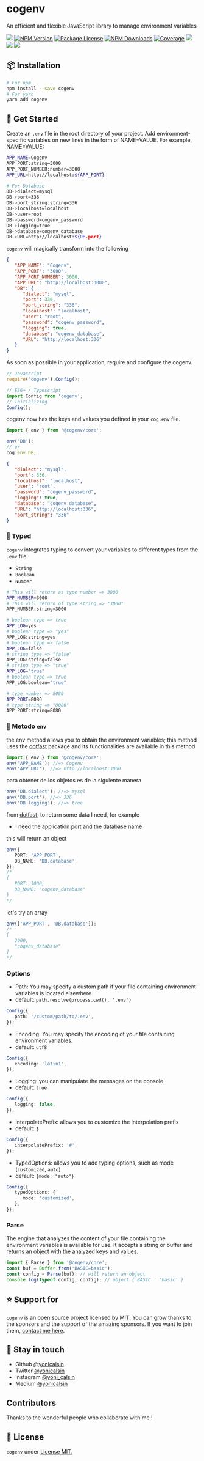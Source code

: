 # cogenv

An efficient and flexible JavaScript library to manage environment variables

<a href="https://github.com/yonicalsin/cogenv"><img src="https://img.shields.io/spiget/stars/1000?color=brightgreen&label=Star&logo=github" /></a>
<a href="https://www.npmjs.com/cogenv" target="_blank">
<img src="https://img.shields.io/npm/v/cogenv" alt="NPM Version" /></a>
<a href="https://www.npmjs.com/cogenv" target="_blank">
<img src="https://img.shields.io/npm/l/cogenv" alt="Package License" /></a>
<a href="https://www.npmjs.com/cogenv" target="_blank">
<img src="https://img.shields.io/npm/dm/cogenv" alt="NPM Downloads" /></a>
<a href="https://github.com/yonicalsin/cogenv" target="_blank">
<img src="https://s3.amazonaws.com/assets.coveralls.io/badges/coveralls_95.svg" alt="Coverage" /></a>
<a href="https://github.com/yonicalsin/cogenv"><img src="https://img.shields.io/badge/Github%20Page-cogenv-yellow?style=flat-square&logo=github" /></a>
<a href="https://github.com/yonicalsin"><img src="https://img.shields.io/badge/Author-Yoni%20Calsin-blueviolet?style=flat-square&logo=appveyor" /></a>
<a href="https://twitter.com/yonicalsin" target="_blank">
<img src="https://img.shields.io/twitter/follow/yonicalsin.svg?style=social&label=Follow"></a>

## 📦 Installation

```bash
# For npm
npm install --save cogenv
# For yarn
yarn add cogenv
```

## 🚀 Get Started

Create an `.env` file in the root directory of your project. Add environment-specific variables on new lines in the form of NAME=VALUE. For example, NAME=VALUE:

```bash
APP_NAME=Cogenv
APP_PORT:string=3000
APP_PORT_NUMBER:number=3000
APP_URL=http://localhost:${APP_PORT}

# For Database
DB->dialect=mysql
DB->port=336
DB->port_string:string=336
DB->localhost=localhost
DB->user=root
DB->password=cogenv_password
DB->logging=true
DB->database=cogenv_database
DB->URL=http://localhost:${DB.port}
```

`cogenv` will magically transform into the following

```json
{
   "APP_NAME": "Cogenv",
   "APP_PORT": "3000",
   "APP_PORT_NUMBER": 3000,
   "APP_URL": "http://localhost:3000",
   "DB": {
      "dialect": "mysql",
      "port": 336,
      "port_string": "336",
      "localhost": "localhost",
      "user": "root",
      "password": "cogenv_password",
      "logging": true,
      "database": "cogenv_database",
      "URL": "http://localhost:336"
   }
}
```

As soon as possible in your application, require and configure the cogenv.

```ts
// Javascript
require('cogenv').Config();

// ES6+ / Typescript
import Config from 'cogenv';
// Initializing
Config();
```

cogenv now has the keys and values you defined in your `cog.env` file.

```ts
import { env } from '@cogenv/core';

env('DB');
// or
cog.env.DB;
```

```json
{
   "dialect": "mysql",
   "port": 336,
   "localhost": "localhost",
   "user": "root",
   "password": "cogenv_password",
   "logging": true,
   "database": "cogenv_database",
   "URL": "http://localhost:336",
   "port_string": "336"
}
```

### 🎨 Typed

`cogenv` integrates typing to convert your variables to different types from the `.env` file

-  `String`
-  `Boolean`
-  `Number`

```bash
# This will return as type number => 3000
APP_NUMBER=3000
# This will return of type string => "3000"
APP_NUMBER:string=3000

# boolean type => true
APP_LOG=yes
# boolean type => "yes"
APP_LOG:string=yes
# boolean type => false
APP_LOG=false
# string type => "false"
APP_LOG:string=false
# string type => "true"
APP_LOG="true"
# boolean type => true
APP_LOG:boolean="true"

# type number => 8080
APP_PORT=8080
# type string => "8080"
APP_PORT:string=8080
```

### 🎉 Metodo `env`

the env method allows you to obtain the environment variables; this method uses the [dotfast](https://github.com/yonicalsin/dotfast) package and its functionalities are available in this method

```ts
import { env } from '@cogenv/core';
env('APP_NAME'); //=> Cogenv
env('APP_URL'); //=> http://localhost:3000
```

para obtener de los objetos es de la siguiente manera

```ts
env('DB.dialect'); //=> mysql
env('DB.port'); //=> 336
env('DB.logging'); //=> true
```

from [dotfast](https://github.com/yonicalsin/dotfast), to return some data I need, for example

-  I need the application port and the database name

this will return an object

```ts
env({
   PORT: 'APP_PORT',
   DB_NAME: 'DB.database',
});
/*
{
   PORT: 3000,
   DB_NAME: "cogenv_database"
}
*/
```

let's try an array

```ts
env(['APP_PORT', 'DB.database']);
/*
[
   3000,
   "cogenv_database"
]
*/
```

### Options

-  Path: You may specify a custom path if your file containing environment variables is located elsewhere.
-  default: `path.resolve(process.cwd(), '.env')`

```ts
Config({
   path: '/custom/path/to/.env',
});
```

-  Encoding: You may specify the encoding of your file containing environment variables.
-  default: `utf8`

```ts
Config({
   encoding: 'latin1',
});
```

-  Logging: you can manipulate the messages on the console
-  default: `true`

```ts
Config({
   logging: false,
});
```

-  InterpolatePrefix: allows you to customize the interpolation prefix
-  default: `$`

```ts
Config({
   interpolatePrefix: '#',
});
```

-  TypedOptions: allows you to add typing options, such as mode (`customized`, `auto`)
-  default: `{mode: "auto"}`

```ts
Config({
   typedOptions: {
      mode: 'customized',
   },
});
```

### Parse

The engine that analyzes the content of your file containing the environment variables is available for use. It accepts a string or buffer and returns an object with the analyzed keys and values.

```ts
import { Parse } from '@cogenv/core';
const buf = Buffer.from('BASIC=basic');
const config = Parse(buf); // will return an object
console.log(typeof config, config); // object { BASIC : 'basic' }
```

## ⭐ Support for

`cogenv` is an open source project licensed by [MIT](LICENSE). You can grow thanks to the sponsors and the support of the amazing sponsors. If you want to join them, [contact me here](mailto:helloyonicb@gmail.com).

## 🎩 Stay in touch

-  Github [@yonicalsin](https://github.com/yonicalsin)
-  Twitter [@yonicalsin](https://twitter.com/yonicalsin)
-  Instagram [@yoni_calsin](https://instagram.com/yoni_calsin)
-  Medium [@yonicalsin](https://medium.com/yonicalsin)

## Contributors

Thanks to the wonderful people who collaborate with me !

## 📜 License

`cogenv` under [License MIT.](LICENSE)
